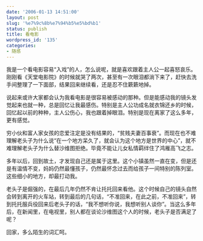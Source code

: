 ```yaml
---
date: '2006-01-13 14:51:00'
layout: post
slug: '%e7%9c%8b%e7%94%b5%e5%bd%b1'
status: publish
title: 看电影
wordpress_id: '135'
categories:
- 随感
---
```


我是一个看电影容易“入戏”的人，怎么说呢，就是喜欢跟着主人公一起喜怒哀乐。刚刚看《天堂电影院》的时候就哭了两次，甚至有一次眼泪都淌下来了，赶快去洗手间整理了一下面部，结果回来继续看，还是忍不住簌簌地掉。


说起来或许大家都会认为我看电影是很容易被感动的那种。但是能感动我的镜头发觉起来也就一种，总是回忆让我最感伤。特别是主人公功成名就衣锦还乡的时候，回忆起以前的种种，主人公伤心，我也跟着掉眼泪。特别是现在离家了这么多年，更有感觉。


穷小伙和富人家女孩的恋爱注定是没有结果的，“贫贱夫妻百事衰”。而现在也不难理解老头子为什么说“在一个地方呆久了，就会认为这个地方是世界的中心”，就不难理解老头子为什么替沙维图拒绝。毕竟不能让儿女私情羁绊住了鸿雁高飞之志。


多年以后，回到故土，才发现自己还是属于这里。这个小镇虽然一直在变，但是还是有温情不变，妈妈仍然最懂孩子，仍然最怀念过去而给孩子一间特别的陈列室。这些细小的地方，却最打动我。


老头子是倔强的，在最后几年仍然不肯让托托回来看他。这个时候自己的镜头自然会转到离开的火车站，转到最后的几句话，“不准回来，在此之前，不准回来”，转到托托服兵役回来后老头子的话，“我不想听你说，我想听别人谈你”。当这么多年后，在新闻里，在电视里，别人都在谈论沙维图这个人的时候，老头子是否满足了呢？


回家，多么陌生的词汇呵。
